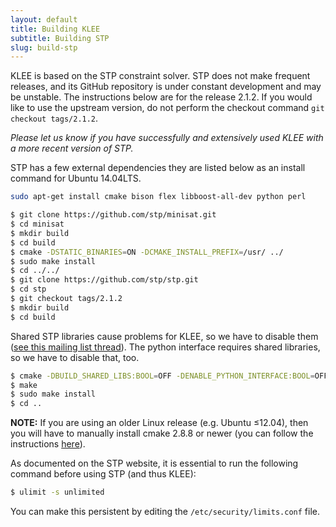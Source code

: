 ```yaml
---
layout: default
title: Building KLEE
subtitle: Building STP
slug: build-stp
---
```


KLEE is based on the STP constraint solver. STP does not make frequent releases, and its GitHub repository is under constant development and may be unstable.
The instructions below are for the release 2.1.2. If you would like to use the upstream version, do not perform the checkout command `git checkout tags/2.1.2`.

_Please let us know if you have successfully and extensively used KLEE with a more recent version of STP._  

STP has a few external dependencies they are listed below as an install command for Ubuntu 14.04LTS.

```bash
sudo apt-get install cmake bison flex libboost-all-dev python perl
```

```bash
$ git clone https://github.com/stp/minisat.git
$ cd minisat
$ mkdir build
$ cd build
$ cmake -DSTATIC_BINARIES=ON -DCMAKE_INSTALL_PREFIX=/usr/ ../
$ sudo make install
$ cd ../../
$ git clone https://github.com/stp/stp.git
$ cd stp
$ git checkout tags/2.1.2
$ mkdir build
$ cd build
```

<!-- TODO: Once we switch to CMake drop building the static library. Using the shared library works fine when KLEE is built with CMake -->
Shared STP libraries cause problems for KLEE, so we have to disable them ([see this mailing list thread](https://www.mail-archive.com/klee-dev@imperial.ac.uk/msg01704.html)). The python interface requires shared libraries, so we have to disable that, too.

```bash
$ cmake -DBUILD_SHARED_LIBS:BOOL=OFF -DENABLE_PYTHON_INTERFACE:BOOL=OFF ..
$ make
$ sudo make install
$ cd ..
```

**NOTE:** If you are using an older Linux release (e.g. Ubuntu ≤12.04), then you will have to manually install cmake 2.8.8 or newer (you can follow the instructions [here](http://cameo54321.blogspot.com/2014/02/installing-cmake-288-or-higher-on.html)).    

As documented on the STP website, it is essential to run the following command before using STP (and thus KLEE):  

```bash
$ ulimit -s unlimited
```

You can make this persistent by editing the `/etc/security/limits.conf` file.<br/><br/>  
